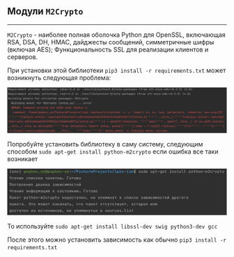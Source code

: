 Модули `M2Crypto`
---
---

`M2Crypto` - наиболее полная оболочка Python для OpenSSL,
включающая RSA, DSA, DH, HMAC, дайджесты сообщений, симметричные шифры
(включая AES); Функциональность SSL для реализации клиентов и серверов.

При установки этой библиотеки `pip3 install -r requirements.txt` может возникнуть
следующая проблема:

![](img/2.jpg)

Попробуйте установить библиотеку в саму систему, следующим способом 
`sudo apt-get install python-m2crypto` если ошибка все таки возникает

![](img/1.png)

То используйте `sudo apt-get install libssl-dev swig python3-dev gcc`

После этого можно установить зависимость как обычно 
`pip3 install -r requirements.txt`
